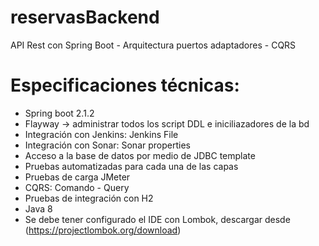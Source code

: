 # reservasBackend
API Rest con Spring Boot - Arquitectura puertos adaptadores - CQRS
# Especificaciones técnicas: 

 - Spring boot 2.1.2
 - Flayway -> administrar todos los script DDL e iniciliazadores de la bd 
 - Integración con Jenkins: Jenkins File
 - Integración con Sonar: Sonar properties
 - Acceso a la base de datos por medio de JDBC template
 - Pruebas automatizadas para cada una de las capas 
 - Pruebas de carga JMeter
 - CQRS: Comando - Query
 - Pruebas de integración con H2
 - Java 8
 - Se debe tener configurado el IDE con Lombok, descargar desde (https://projectlombok.org/download)
